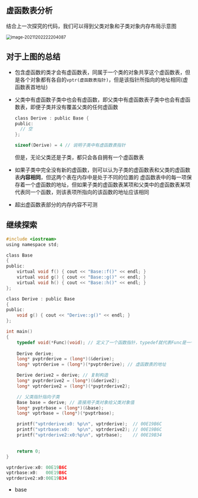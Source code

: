 ## 虚函数表分析

结合上一次探究的代码，我们可以得到父类对象和子类对象内存布局示意图

<img src="C:\Users\LENOVO\AppData\Roaming\Typora\typora-user-images\image-20211202222204087.png" alt="image-20211202222204087" style="zoom: 80%;" />

## 对于上图的总结

- 包含虚函数的类才会有虚函数表，同属于一个类的对象共享这个虚函数表，但是各个对象都有各自的`vptr(虚函数表指针)`，但是该指针所指向的地址相同(虚函数表首地址)

- 父类中有虚函数子类中也会有虚函数，即父类中有虚函数表子类中也会有虚函数表，即便子类并没有覆盖父类的任何虚函数

  ```c
  class Derive : public Base {
  public:
  	// 空    
  };
  ```

  ```C
  sizeof(Derive) = 4 // 说明子类中有虚函数表指针
  ```

  但是，无论父类还是子类，都只会各自拥有一个虚函数表

- 如果子类中完全没有新的虚函数，则可以认为子类的虚函数表和父类的虚函数表**内容相同**，但这两个表在内存中是处于不同的位置的
  虚函数表中的每一项保存着一个虚函数的地址，但如果子类的虚函数表某项和父类中的虚函数表某项代表同一个函数，则该表项所指向的该函数的地址应该相同
- 超出虚函数表部分的内存内容不可测

## 继续探索

```c
#include <iostream>
using namespace std;

class Base
{
public:
	virtual void f() { cout << "Base::f()" << endl; }
	virtual void g() { cout << "Base::g()" << endl; }
	virtual void h() { cout << "Base::h()" << endl; }
};

class Derive : public Base
{
public:
	void g() { cout << "Derive::g()" << endl; }
};

int main()
{
	typedef void(*Func)(void); // 定义了一个函数指针，typedef就代表Func是一个函数指针类型，可以将它当作类型使用
	
	Derive derive;
	long* pvptrderive = (long*)(&derive);
	long* vptrderive = (long*)(*pvptrderive); // 虚函数表的地址

	Derive derive2 = derive; // 复制构造
	long* pvptrderive2 = (long*)(&derive2);
	long* vptrderive2 = (long*)(*pvptrderive2);

	// 父类指针指向子类
	Base base = derive; // 直接用子类对象给父类对象值
	long* pvptrbase = (long*)(&base);
	long* vptrbase = (long*)(*pvptrbase);

	printf("vptrderive:x0: %p\n", vptrderive);	// 00E19B6C
	printf("vptrbase:x0:   %p\n", vptrderive2); // 00E19B6C 
	printf("vptrderive2:x0:%p\n", vptrbase);	// 00E19B34
	

	return 0;
}
```

```c
vptrderive:x0: 00E19B6C
vptrbase:x0:   00E19B6C
vptrderive2:x0:00E19B34
```

- base